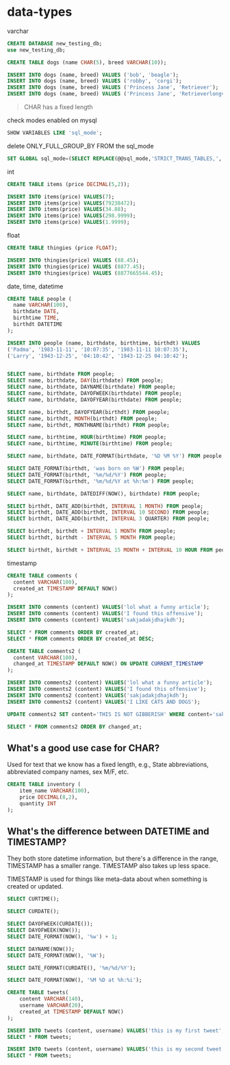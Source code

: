 # data-types

varchar
```sql
CREATE DATABASE new_testing_db;
use new_testing_db;

CREATE TABLE dogs (name CHAR(5), breed VARCHAR(10));

INSERT INTO dogs (name, breed) VALUES ('bob', 'beagle');
INSERT INTO dogs (name, breed) VALUES ('robby', 'corgi');
INSERT INTO dogs (name, breed) VALUES ('Princess Jane', 'Retriever');
INSERT INTO dogs (name, breed) VALUES ('Princess Jane', 'Retrieverlongverylong');
```
> CHAR has a fixed length

check modes enabled on mysql
```sql
SHOW VARIABLES LIKE 'sql_mode';
```
delete ONLY_FULL_GROUP_BY FROM the sql_mode
```sql
SET GLOBAL sql_mode=(SELECT REPLACE(@@sql_mode,'STRICT_TRANS_TABLES,',''));
```

int
```sql
CREATE TABLE items (price DECIMAL(5,2));

INSERT INTO items(price) VALUES(7);
INSERT INTO items(price) VALUES(79238472);
INSERT INTO items(price) VALUES(34.88);
INSERT INTO items(price) VALUES(298.9999);
INSERT INTO items(price) VALUES(1.9999);
```

float
```sql
CREATE TABLE thingies (price FLOAT);

INSERT INTO thingies(price) VALUES (88.45);
INSERT INTO thingies(price) VALUES (8877.45);
INSERT INTO thingies(price) VALUES (8877665544.45);
```

date, time, datetime
```sql
CREATE TABLE people (
  name VARCHAR(100),
  birthdate DATE,
  birthtime TIME,
  birthdt DATETIME
);

INSERT INTO people (name, birthdate, birthtime, birthdt) VALUES
('Padma', '1983-11-11', '10:07:35', '1983-11-11 10:07:35'),
('Larry', '1943-12-25', '04:10:42', '1943-12-25 04:10:42');


SELECT name, birthdate FROM people;
SELECT name, birthdate, DAY(birthdate) FROM people;
SELECT name, birthdate, DAYNAME(birthdate) FROM people;
SELECT name, birthdate, DAYOFWEEK(birthdate) FROM people;
SELECT name, birthdate, DAYOFYEAR(birthdate) FROM people;

SELECT name, birthdt, DAYOFYEAR(birthdt) FROM people;
SELECT name, birthdt, MONTH(birthdt) FROM people;
SELECT name, birthdt, MONTHNAME(birthdt) FROM people;

SELECT name, birthtime, HOUR(birthtime) FROM people;
SELECT name, birthtime, MINUTE(birthtime) FROM people;

SELECT name, birthdate, DATE_FORMAT(birthdate, '%D %M %Y') FROM people;

SELECT DATE_FORMAT(birthdt, 'was born on %W') FROM people;
SELECT DATE_FORMAT(birthdt, '%m/%d/%Y') FROM people;
SELECT DATE_FORMAT(birthdt, '%m/%d/%Y at %h:%m') FROM people;

SELECT name, birthdate, DATEDIFF(NOW(), birthdate) FROM people;

SELECT birthdt, DATE_ADD(birthdt, INTERVAL 1 MONTH) FROM people;
SELECT birthdt, DATE_ADD(birthdt, INTERVAL 10 SECOND) FROM people;
SELECT birthdt, DATE_ADD(birthdt, INTERVAL 3 QUARTER) FROM people;

SELECT birthdt, birthdt + INTERVAL 1 MONTH FROM people;
SELECT birthdt, birthdt - INTERVAL 5 MONTH FROM people;

SELECT birthdt, birthdt + INTERVAL 15 MONTH + INTERVAL 10 HOUR FROM people;
```

timestamp
```sql
CREATE TABLE comments (
  content VARCHAR(100),
  created_at TIMESTAMP DEFAULT NOW()
);

INSERT INTO comments (content) VALUES('lol what a funny article');
INSERT INTO comments (content) VALUES('I found this offensive');
INSERT INTO comments (content) VALUES('sakjadakjdhajkdh');

SELECT * FROM comments ORDER BY created_at;
SELECT * FROM comments ORDER BY created_at DESC;
```
```sql
CREATE TABLE comments2 (
  content VARCHAR(100),
  changed_at TIMESTAMP DEFAULT NOW() ON UPDATE CURRENT_TIMESTAMP
);

INSERT INTO comments2 (content) VALUES('lol what a funny article');
INSERT INTO comments2 (content) VALUES('I found this offensive');
INSERT INTO comments2 (content) VALUES('sakjadakjdhajkdh');
INSERT INTO comments2 (content) VALUES('I LIKE CATS AND DOGS');

UPDATE comments2 SET content='THIS IS NOT GIBBERISH' WHERE content='sakjadakjdhajkdh';

SELECT * FROM comments2 ORDER BY changed_at;
```

What's a good use case for CHAR?
------
Used for text that we know has a fixed length, e.g., State abbreviations, abbreviated company names, sex M/F, etc.
```sql
CREATE TABLE inventory (
    item_name VARCHAR(100),
    price DECIMAL(8,2),
    quantity INT
);
```
What's the difference between DATETIME and TIMESTAMP?
------
They both store datetime information, but there's a difference in the range, TIMESTAMP has a smaller range. TIMESTAMP also takes up less space. 

TIMESTAMP is used for things like meta-data about when something is created or updated.
```sql
SELECT CURTIME();

SELECT CURDATE();

SELECT DAYOFWEEK(CURDATE());
SELECT DAYOFWEEK(NOW());
SELECT DATE_FORMAT(NOW(), '%w') + 1;

SELECT DAYNAME(NOW());
SELECT DATE_FORMAT(NOW(), '%W');

SELECT DATE_FORMAT(CURDATE(), '%m/%d/%Y');

SELECT DATE_FORMAT(NOW(), '%M %D at %h:%i');

CREATE TABLE tweets(
    content VARCHAR(140),
    username VARCHAR(20),
    created_at TIMESTAMP DEFAULT NOW()
);

INSERT INTO tweets (content, username) VALUES('this is my first tweet', 'coltscat');
SELECT * FROM tweets;

INSERT INTO tweets (content, username) VALUES('this is my second tweet', 'coltscat');
SELECT * FROM tweets;
```

